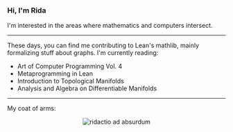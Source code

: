 ### Hi, I'm Rida

I'm interested in the areas where mathematics and computers intersect.
___
These days, you can find me contributing to Lean's mathlib, mainly formalizing stuff about graphs. I'm currently reading:
- Art of Computer Programming Vol. 4
- Metaprogramming in Lean
- Introduction to Topological Manifolds
- Analysis and Algebra on Differentiable Manifolds
___
My coat of arms:
<p align="center">
  <img src="https://github.com/Rida-Hamadani/Rida-Hamadani/assets/106540880/71282ce0-4b33-4e03-a278-e41e49527adc" alt="ridactio ad absurdum"/>
</p>
